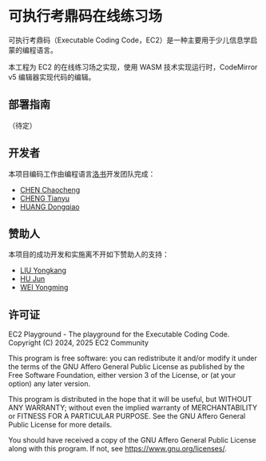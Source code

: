 # 可执行考鼎码在线练习场

可执⾏考⿍码（Executable Coding Code，EC2）是⼀种主要⽤于少⼉信息学启蒙的编程语⾔。

本工程为 EC2 的在线练习场之实现，使用 WASM 技术实现运行时，CodeMirror v5 编辑器实现代码的编辑。

## 部署指南

（待定）

## 开发者

本项目编码工作由编程语言[洛书]()开发团队完成：

- [CHEN Chaocheng](https://gitee.com/cthree2004)
- [CHENG Tianyu](https://gitee.com/matriller)
- [HUANG Dongqiao](https://gitee.com/lulihaha)

## 赞助人

本项目的成功开发和实施离不开如下赞助人的支持：

- [LIU Yongkang](https://github.com/yongkangl)
- [HU Jun](https://gitee.com/biparadox)
- [WEI Yongming](https://github.com/VincentWei)

## 许可证

EC2 Playground - The playground for the Executable Coding Code.  
Copyright (C) 2024, 2025 EC2 Community

This program is free software: you can redistribute it and/or modify
it under the terms of the GNU Affero General Public License as
published by the Free Software Foundation, either version 3 of the
License, or (at your option) any later version.

This program is distributed in the hope that it will be useful,
but WITHOUT ANY WARRANTY; without even the implied warranty of
MERCHANTABILITY or FITNESS FOR A PARTICULAR PURPOSE.  See the
GNU Affero General Public License for more details.

You should have received a copy of the GNU Affero General Public License
along with this program.  If not, see <https://www.gnu.org/licenses/>.
